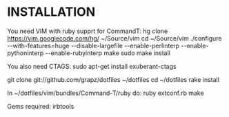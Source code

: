 INSTALLATION
============

You need VIM with ruby supprt for CommandT:
hg clone https://vim.googlecode.com/hg/ ~/Source/vim
cd ~/Source/vim
./configure --with-features=huge --disable-largefile --enable-perlinterp --enable-pythoninterp --enable-rubyinterp
make
sudo make install

You also need CTAGS:
sudo apt-get install exuberant-ctags

git clone git://github.com/grapz/dotfiles ~/dotfiles
cd ~/dotfiles
rake install

In ~/dotfiles/vim/bundles/Command-T/ruby do:
ruby extconf.rb
make

Gems required:
  irbtools
